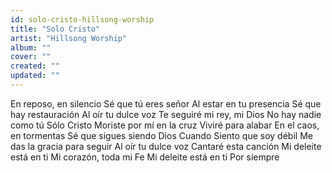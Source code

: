```yaml
---
id: solo-cristo-hillsong-worship
title: "Solo Cristo"
artist: "Hillsong Worship"
album: ""
cover: ""
created: ""
updated: ""
---
```


En reposo, en silencio
Sé que tú eres señor
Al estar en tu presencia
Sé que hay restauración
Al oír tu dulce voz
Te seguiré mi rey, mi Dios
No hay nadie como tú
Sólo Cristo
Moriste por mí en la cruz
Viviré para alabar
En el caos, en tormentas
Sé que sigues siendo Dios
Cuando Siento que soy débil
Me das la gracia para seguir
Al oír tu dulce voz
Cantaré esta canción
Mi deleite está en ti
Mi corazón, toda mi Fe
Mi deleite está en ti
Por siempre